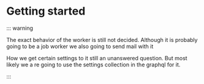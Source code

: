 # Getting started

::: warning

The exact behavior of the worker is still not decided. Although it is probably going to be a job worker we also going to send mail with it

How we get certain settings to it still an unanswered question. But most likely we a re going to use the settings collection in the graphql for it.

:::
